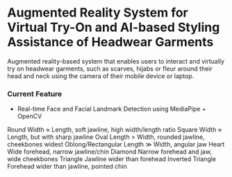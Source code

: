 # Augmented Reality System for Virtual Try-On and AI-based Styling Assistance of Headwear Garments

Augmented reality-based system that enables users to interact and virtually try on headwear garments, such as scarves, hijabs or fleur around their head and neck using the camera of their mobile device or laptop.

### Current Feature
- Real-time Face and Facial Landmark Detection using MediaPipe + OpenCV

Round	Width ≈ Length, soft jawline, high width/length ratio
Square	Width ≈ Length, but with sharp jawline
Oval	Length > Width, rounded jawline, cheekbones widest
Oblong/Rectangular	Length ≫ Width, angular jaw
Heart	Wide forehead, narrow jawline/chin
Diamond	Narrow forehead and jaw, wide cheekbones
Triangle	Jawline wider than forehead
Inverted Triangle	Forehead wider than jawline, pointed chin